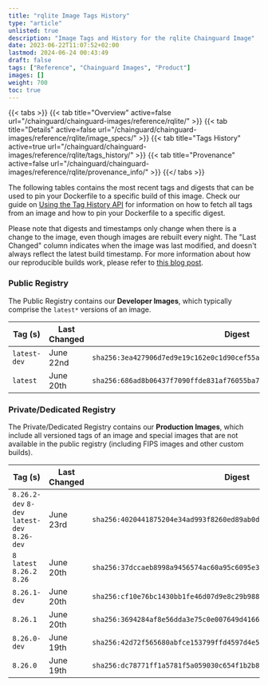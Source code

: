 ```yaml
---
title: "rqlite Image Tags History"
type: "article"
unlisted: true
description: "Image Tags and History for the rqlite Chainguard Image"
date: 2023-06-22T11:07:52+02:00
lastmod: 2024-06-24 00:43:49
draft: false
tags: ["Reference", "Chainguard Images", "Product"]
images: []
weight: 700
toc: true
---
```


{{< tabs >}}
{{< tab title="Overview" active=false url="/chainguard/chainguard-images/reference/rqlite/" >}}
{{< tab title="Details" active=false url="/chainguard/chainguard-images/reference/rqlite/image_specs/" >}}
{{< tab title="Tags History" active=true url="/chainguard/chainguard-images/reference/rqlite/tags_history/" >}}
{{< tab title="Provenance" active=false url="/chainguard/chainguard-images/reference/rqlite/provenance_info/" >}}
{{</ tabs >}}

The following tables contains the most recent tags and digests that can be used to pin your Dockerfile to a specific build of this image. Check our guide on [Using the Tag History API](/chainguard/chainguard-images/using-the-tag-history-api/) for information on how to fetch all tags from an image and how to pin your Dockerfile to a specific digest.

Please note that digests and timestamps only change when there is a change to the image, even though images are rebuilt every night. The "Last Changed" column indicates when the image was last modified, and doesn't always reflect the latest build timestamp. For more information about how our reproducible builds work, please refer to [this blog post](https://www.chainguard.dev/unchained/reproducing-chainguards-reproducible-image-builds).

### Public Registry
The Public Registry contains our **Developer Images**, which typically comprise the `latest*` versions of an image.

| Tag (s)       | Last Changed | Digest                                                                    |
|---------------|--------------|---------------------------------------------------------------------------|
|  `latest-dev` | June 22nd    | `sha256:3ea427906d7ed9e19c162e0c1d90cef55a1f8e18a7e87a85088526d5618ee4dc` |
|  `latest`     | June 20th    | `sha256:686ad8b06437f7090ffde831af76055ba79c5c090fd688b7eb563e6a54d7c4be` |


### Private/Dedicated Registry
The Private/Dedicated Registry contains our **Production Images**, which include all versioned tags of an image and special images that are not available in the public registry (including FIPS images and other custom builds).

| Tag (s)                                       | Last Changed | Digest                                                                    |
|-----------------------------------------------|--------------|---------------------------------------------------------------------------|
|  `8.26.2-dev` `8-dev` `latest-dev` `8.26-dev` | June 23rd    | `sha256:4020441875204e34ad993f8260ed89ab0d1b0170a52befdde883fc818f71d36f` |
|  `8` `latest` `8.26.2` `8.26`                 | June 20th    | `sha256:37dccaeb8998a9456574ac60a95c6095e38328efe9a5c51b9e9d546b244a0021` |
|  `8.26.1-dev`                                 | June 20th    | `sha256:cf10e76bc1430bb1fe46d07d9e8c29b988c34e2e612cc65fce226bbf483ec701` |
|  `8.26.1`                                     | June 20th    | `sha256:3694284af8e56dda3e75c0e007649d4166bec74f805e7669c63ff07bd3a9731c` |
|  `8.26.0-dev`                                 | June 19th    | `sha256:42d72f565680abfce153799ffd4597d4e5bfe845c6ff1bea10b91098883ada3f` |
|  `8.26.0`                                     | June 19th    | `sha256:dc78771ff1a5781f5a059030c654f1b2b817fd9834af92f3650dc715ccf2177c` |


